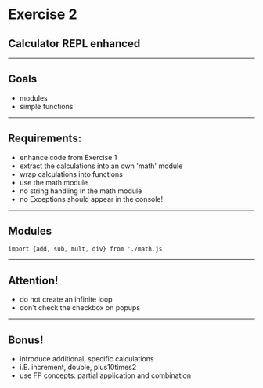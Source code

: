 # Exercise 2
## Calculator REPL enhanced

---

## Goals

* modules
* simple functions

---

## Requirements:

* enhance code from Exercise 1
* extract the calculations into an own 'math' module
* wrap calculations into functions
* use the math module
* no string handling in the math module
* no Exceptions should appear in the console!

---

## Modules

```
import {add, sub, mult, div} from './math.js'
```
---
## Attention!

* do not create an infinite loop
* don't check the checkbox on popups

---
## Bonus!

* introduce additional, specific calculations
* i.E. increment, double, plus10times2
* use FP concepts: partial application and combination
